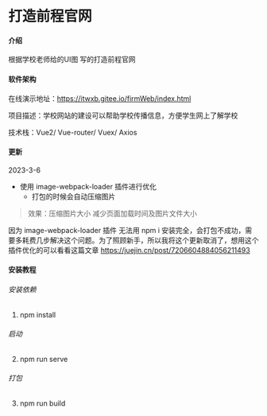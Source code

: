 # 打造前程官网

#### 介绍
根据学校老师给的UI图 写的打造前程官网

#### 软件架构
在线演示地址：https://itwxb.gitee.io/firmWeb/index.html

项目描述：学校网站的建设可以帮助学校传播信息，方便学生网上了解学校

技术栈：Vue2/ Vue-router/ Vuex/ Axios

#### 更新 

2023-3-6
- 使用 image-webpack-loader 插件进行优化
    - 打包的时候会自动压缩图片
> 效果：压缩图片大小 减少页面加载时间及图片文件大小

 因为 image-webpack-loader 插件 无法用 npm i 安装完全，会打包不成功，需要多耗费几步解决这个问题。为了照顾新手，所以我将这个更新取消了，想用这个插件优化的可以看看这篇文章
 https://juejin.cn/post/7206604884056211493

   


#### 安装教程

###### 安装依赖  
1. npm install
###### 启动
2.  npm run serve
###### 打包
3.  npm run build


